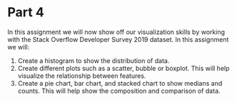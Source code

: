 # Part 4

In this assignment we will now show off our visualization skills by working with the Stack Overflow Developer Survey 2019 dataset. In this assignment we will:

1. Create a histogram to show the distribution of data.
2. Create different plots such as a scatter, bubble or boxplot. This will help visualize the relationship between features.
3. Create a pie chart, bar chart, and stacked chart to show medians and counts. This will help show the composition and comparison of data.
